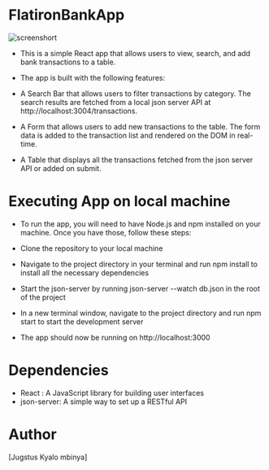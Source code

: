 # FlatironBankApp
![screenshort](https://github.com/RemmyKyalo/bankOfFlatiron-codeChallenge/blob/main/image/app.png)

- This is a simple React app that allows users to view, search, and add bank transactions to a table. 
- The app is built with the following features:

- A Search Bar that allows users to filter transactions by category. The search results are fetched from a local json server API at http://localhost:3004/transactions.
- A Form that allows users to add new transactions to the table. The form data is added to the transaction list and rendered on the DOM in real-time.
- A Table that displays all the transactions fetched from the json server API or added on submit.
# Executing App on local machine
- To run the app, you will need to have Node.js and npm installed on your machine. Once you have those, follow these steps:

- Clone the repository to your local machine
- Navigate to the project directory in your terminal and run npm install to install all the necessary dependencies
- Start the json-server by running json-server --watch db.json in the root of the project
- In a new terminal window, navigate to the project directory and run npm start to start the development server
- The app should now be running on http://localhost:3000
# Dependencies
 - React : A JavaScript library for building user interfaces
- json-server: A simple way to set up a RESTful API
 # Author

[Jugstus Kyalo mbinya]